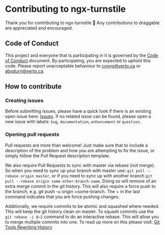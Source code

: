 # Contributing to ngx-turnstile

Thank you for contributing to ngx-turnstile 🎉 Any contributions to draggable are appreciated and encouraged.

## Code of Conduct

This project and everyone that is participating in it is governed by the [Code of Conduct](https://github.com/verto-health/ngx-turnstile/blob/main/CODE_OF_CONDUCT.md) document.
By participating, you are expected to uphold this code. Please report unacceptable behaviour to
cyong@verto.ca or abodurri@verto.ca.

## How to contribute

### Creating issues

Before submitting issues, please have a quick look if there is an existing open issue here: [Issues](https://github.com/verto-health/ngx-turnstile/issues).
If no related issue can be found, please open a new issue with labels: `bug`, `documentation`, `enhancement` or `question`.

### Opening pull requests

Pull requests are more than welcome! Just make sure that to include a description of the problem and how you
are attempting to fix the issue, or simply follow the Pull Request description template.

We also require Pull Requests to sync with master via rebase (not merge). So when you need to sync up your
branch with master use: `git pull --rebase origin master`, or if you need to sync up with another
branch `git pull --rebase origin some-other-branch-name`. Doing so will remove of an extra merge commit in the git history.
This will also require a force push to the branch, e.g. git push -u origin +some-branch. The + in the last command indicates
that you are force pushing changes.

Additionally, we require commits to be atomic and squashed where needed.
This will keep the git history clean on master. To squash commits use the `git rebase -i @~2` command to do an interactive
rebase. This will allow you to merge multiple commits into one.
To read up more on this please visit: [Git Tools Rewriting History](https://git-scm.com/book/en/v2/Git-Tools-Rewriting-History)
